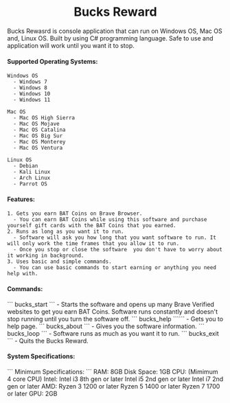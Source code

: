 <h1 align="center">Bucks Reward</h1>
<p>Bucks Rewasrd is console application that can run on Windows OS, Mac OS and, Linux OS. Built by using C# programming language. Safe
to use and application will work until you want it to stop.</p>

<h4>Supported Operating Systems:</h4>

```
Windows OS
  - Windows 7
  - Windows 8
  - Windows 10
  - Windows 11
  
Mac OS
  - Mac OS High Sierra
  - Mac OS Mojave
  - Mac OS Catalina
  - Mac OS Big Sur
  - Mac OS Monterey
  - Mac OS Ventura
  
Linux OS
  - Debian
  - Kali Linux
  - Arch Linux
  - Parrot OS
```

<h4>Features:</h4>


```
1. Gets you earn BAT Coins on Brave Browser.
  - You can earn BAT Coins while using this software and purchase yourself gift cards with the BAT Coins that you earned.
2. Runs as long as you want it to run.
  - Software will ask you how long that you want software to run. It will only work the time frames that you allow it to run. 
  - Once you stop or close the software  you don't have to worry about it working in background.
3. Uses basic and simple commands.
  - You can use basic commands to start earning or anything you need help with.
```

<h4>Commands:</h4>
```
bucks_start
```
  - Starts the software and opens up many Brave Verified websites to get you earn BAT Coins. Software runs constantly and doesn't stop running until you turn the       software off.
```
bucks_help
``````
  - Gets you to help page.
```
bucks_about
```
  - Gives you the software information.
```
bucks_loop
```
  - Software runs as much as you want it to run.
```
bucks_exit
```
  - Quits the Bucks Reward.

<h4>System Specifications:</h4>
```
Minimum Specifications:
```
  RAM: 8GB
  Disk Space: 1GB
  CPU:
    (Mimimum 4 core CPU)
    Intel: 
    Intel i3 8th gen or later
    Intel i5 2nd gen or later
    Intel i7 2nd gen or later
  AMD:
    Ryzen 3 1200 or later
    Ryzen 5 1400 or later
    Ryzen 7 1700 or later
  GPU: 2GB
